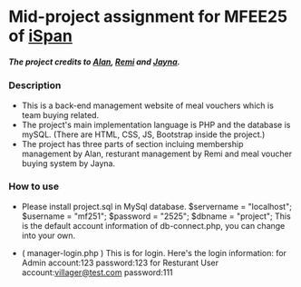 
# Mid-project assignment for MFEE25 of [iSpan](https://www.ispan.com.tw/)
##### The project credits to [Alan](https://github.com/AlanCYL), [Remi](https://github.com/remi06vera) and [Jayna](https://github.com/jayna922).

### Description
* This is a back-end management website of meal vouchers which is team buying related.<br>
* The project's main implementation language is PHP and the database is mySQL. (There are HTML, CSS, JS, Bootstrap inside the project.)<br>
* The project has three parts of section incluing membership management by Alan, resturant management by Remi and meal voucher buying system by Jayna.<br>

### How to use
* Please install project.sql in MySql database.
  $servername = "localhost";
  $username = "mf251";
  $password = "2525";
  $dbname = "project";
  This is the default account information of db-connect.php, 
  you can change into your own.
  
* ( manager-login.php ) This is for login.
  Here's the login information:
  for Admin
  account:123
  password:123
  for Resturant User
  account:villager@test.com
  password:111


